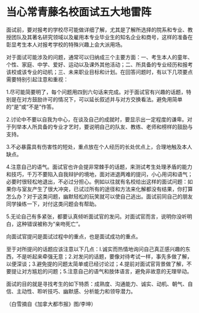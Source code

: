 # 当心常青藤名校面试五大地雷阵

面试前，要对报考的学校尽可能做详细了解，尤其是了解所选择的院系和专业、教授团队及其著名研究领域以及雇用本专业毕业生的知名企业和商号，这样的准备在彰显考生本人对报考学校的特殊兴趣上会大派用场。

对于面试可能涉及的问题，通常可以归纳成三个主要方面：一、考生本人的童年、个性、家庭、中学、爱好、运动以及课外其他活动；二、所具备的专业经历和报考该校或该专业的动机；三、未来职业目标和计划。在回答问题时，有以下几项要点需要特别引起注意和重视：

1.尽可能简要明了，每个问题用四到六句话来完成。对于面试官有兴趣的话题，特别是在对方鼓励许可的情况下，可以延长叙述并与对方交换看法。避免用简单的“是”或“不是”作答。

2.讨论中不要以自我为中心，在谈及自己的成就时，要显示出一定程度的谦卑。对于列举本人所具备的专业才艺时，要说明自己的队友、教练、老师和榜样的鼓励与支持。

3.不必暴露具有伤害性的短处，重点放在个人经历的长处优点上，合理地触及本人缺点。

4.注意自己的语气。面试官也许会提非常棘手的话题，来测试考生处理矛盾的能力和技巧，千万不要陷入自我辩护的境地，面对进退两难的提问，小心用词和语气；必要时很轻松地退出，不必过分担心。例如以往就有名校给出这样的面试问题：如果你与室友产生了很大冲突，已试过所有的途径和方法来化解都没有结果，你打算怎么办？对于这类问题，幽默轻松的玩笑就可以使自己逃出。面试前同自己的朋友同学操练一下，对付这类问题会有帮助。

5.无论自己有多紧张，都要认真倾听面试官的发问。对面试官而言，说明你没听明白，这种错误被称为“亲吻死亡”。

向面试官提问是面试过程中的重点，也是面试成功的重点。

至于对所提问的话题应该注意以下几点：l.诚实而热情地询问自己真正感兴趣的东西，不是听起来牵强无意；2.对发问的话题，要像对待考试一样，事先多做了解，以便深谈；3.避免提的问题太简单或已经讨论过；4.提前对面试官背景做了解，不要提让对方尴尬的问题；5.注意自己的语气和肢体语言，避免非故意的无理举动。

面试的目的就是寻找考生的如下特质：成熟度、沟通能力、诚实、动机、朝气、自信、主动性、聆听技巧、幽默感、分析能力和领导潜力。

（白雪摘自《加拿大都市报》图/李坤）